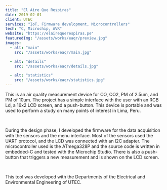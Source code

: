 ```yaml
---
title: "El Aire Que Respiras"
date: 2019-02-01
client: UTEC
services: "IoT, Firmware development, Microcontrollers"
tech: "C, Microchip, AVR"
website: "https://elairequerespiras.pe"
featuredImg: "/assets/works/eaqr/preview.jpg"
images:
  - alt: "main"
    src: "/assets/works/eaqr/main.jpg"

  - alt: "details"
    src: "/assets/works/eaqr/details.jpg"

  - alt: "statistics"
    src: "/assets/works/eaqr/statistics.jpg"
---
```


This is an air quality measurement device for CO, CO2, PM of 2.5um, and PM of 10um. The project has a simple interface with the user with an RGB Ld, a 16x2 LCD screen, and a push-button. This device is portable and was used to perform a study on many points of interest in Lima, Peru.

<br />

During the design phase, I developed the firmware for the data acquisition with the sensors and the menu interface. Most of the sensors used the UART protocol, and the LCD was connected with an I2C adapter. The microcontroller used is the ATmega328P and the source code is written in embedded-C and tested with the Microchip Studio.
There is also a push-button that triggers a new measurement and is shown on the LCD screen.

<br />

This tool was developed with the Departments of the Electrical and Environmental Engineering of UTEC.
